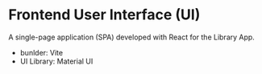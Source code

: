 # Frontend User Interface (UI)

A single-page application (SPA) developed with React for the Library App.

- bunlder: Vite
- UI Library: Material UI
